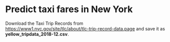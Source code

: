 # Predict taxi fares in New York

Download the Taxi Trip Records from https://www1.nyc.gov/site/tlc/about/tlc-trip-record-data.page and save it as **yellow_tripdata_2018-12.csv**. 